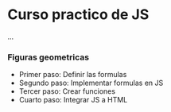 # Curso practico de JS

...

### Figuras geometricas

- Primer paso: Definir las formulas
- Segundo paso: Implementar formulas en JS
- Tercer paso: Crear funciones
- Cuarto paso: Integrar JS a HTML
